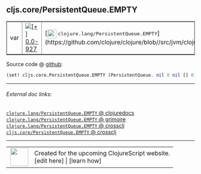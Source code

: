 ## cljs.core/PersistentQueue.EMPTY



 <table border="1">
<tr>
<td>var</td>
<td><a href="https://github.com/cljsinfo/cljs-api-docs/tree/0.0-927"><img valign="middle" alt="[+] 0.0-927" title="Added in 0.0-927" src="https://img.shields.io/badge/+-0.0--927-lightgrey.svg"></a> </td>
<td>
[<img height="24px" valign="middle" src="http://i.imgur.com/1GjPKvB.png"> <samp>clojure.lang/PersistentQueue.EMPTY</samp>](https://github.com/clojure/clojure/blob//src/jvm/clojure/lang/PersistentQueue.java)
</td>
</tr>
</table>









Source code @ [github](https://github.com/clojure/clojurescript/blob/r2156/src/cljs/cljs/core.cljs#L3925):

```clj
(set! cljs.core.PersistentQueue.EMPTY (PersistentQueue. nil 0 nil [] 0))
```

<!--
Repo - tag - source tree - lines:

 <pre>
clojurescript @ r2156
└── src
    └── cljs
        └── cljs
            └── <ins>[core.cljs:3925](https://github.com/clojure/clojurescript/blob/r2156/src/cljs/cljs/core.cljs#L3925)</ins>
</pre>

-->

---



###### External doc links:

[`clojure.lang/PersistentQueue.EMPTY` @ clojuredocs](http://clojuredocs.org/clojure.lang/PersistentQueue.EMPTY)<br>
[`clojure.lang/PersistentQueue.EMPTY` @ grimoire](http://conj.io/store/v1/org.clojure/clojure/1.7.0-beta3/clj/clojure.lang/PersistentQueue.EMPTY/)<br>
[`clojure.lang/PersistentQueue.EMPTY` @ crossclj](http://crossclj.info/fun/clojure.lang/PersistentQueue.EMPTY.html)<br>
[`cljs.core/PersistentQueue.EMPTY` @ crossclj](http://crossclj.info/fun/cljs.core.cljs/PersistentQueue.EMPTY.html)<br>

---

 <table>
<tr><td>
<img valign="middle" align="right" width="48px" src="http://i.imgur.com/Hi20huC.png">
</td><td>
Created for the upcoming ClojureScript website.<br>
[edit here] | [learn how]
</td></tr></table>

[edit here]:https://github.com/cljsinfo/cljs-api-docs/blob/master/cljsdoc/cljs.core/PersistentQueueDOTEMPTY.cljsdoc
[learn how]:https://github.com/cljsinfo/cljs-api-docs/wiki/cljsdoc-files

<!--

This information was too distracting to show to readers, but I'll leave it
commented here since it is helpful to:

- pretty-print the data used to generate this document
- and show how to retrieve that data



The API data for this symbol:

```clj
{:ns "cljs.core",
 :name "PersistentQueue.EMPTY",
 :history [["+" "0.0-927"]],
 :parent-type "PersistentQueue",
 :type "var",
 :full-name-encode "cljs.core/PersistentQueueDOTEMPTY",
 :source {:code "(set! cljs.core.PersistentQueue.EMPTY (PersistentQueue. nil 0 nil [] 0))",
          :title "Source code",
          :repo "clojurescript",
          :tag "r2156",
          :filename "src/cljs/cljs/core.cljs",
          :lines [3925]},
 :full-name "cljs.core/PersistentQueue.EMPTY",
 :clj-symbol "clojure.lang/PersistentQueue.EMPTY"}

```

Retrieve the API data for this symbol:

```clj
;; from Clojure REPL
(require '[clojure.edn :as edn])
(-> (slurp "https://raw.githubusercontent.com/cljsinfo/cljs-api-docs/catalog/cljs-api.edn")
    (edn/read-string)
    (get-in [:symbols "cljs.core/PersistentQueue.EMPTY"]))
```

-->
